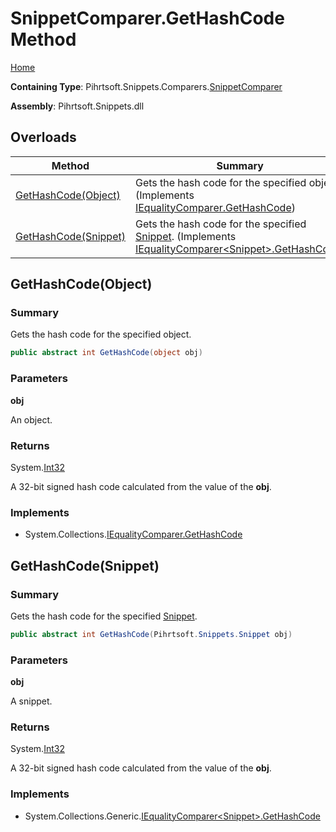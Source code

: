 # SnippetComparer\.GetHashCode Method

[Home](../../../../../README.md)

**Containing Type**: Pihrtsoft\.Snippets\.Comparers\.[SnippetComparer](../README.md)

**Assembly**: Pihrtsoft\.Snippets\.dll

## Overloads

| Method | Summary |
| ------ | ------- |
| [GetHashCode(Object)](#Pihrtsoft_Snippets_Comparers_SnippetComparer_GetHashCode_System_Object_) | Gets the hash code for the specified object\. \(Implements [IEqualityComparer.GetHashCode](https://docs.microsoft.com/en-us/dotnet/api/system.collections.iequalitycomparer.gethashcode)\) |
| [GetHashCode(Snippet)](#Pihrtsoft_Snippets_Comparers_SnippetComparer_GetHashCode_Pihrtsoft_Snippets_Snippet_) | Gets the hash code for the specified [Snippet](../../../Snippet/README.md)\. \(Implements [IEqualityComparer\<Snippet>.GetHashCode](https://docs.microsoft.com/en-us/dotnet/api/system.collections.generic.iequalitycomparer-1.gethashcode)\) |

## GetHashCode\(Object\) <a name="Pihrtsoft_Snippets_Comparers_SnippetComparer_GetHashCode_System_Object_"></a>

### Summary

Gets the hash code for the specified object\.

```csharp
public abstract int GetHashCode(object obj)
```

### Parameters

**obj**

An object\.

### Returns

System\.[Int32](https://docs.microsoft.com/en-us/dotnet/api/system.int32)

A 32\-bit signed hash code calculated from the value of the **obj**\.

### Implements

* System\.Collections\.[IEqualityComparer.GetHashCode](https://docs.microsoft.com/en-us/dotnet/api/system.collections.iequalitycomparer.gethashcode)

## GetHashCode\(Snippet\) <a name="Pihrtsoft_Snippets_Comparers_SnippetComparer_GetHashCode_Pihrtsoft_Snippets_Snippet_"></a>

### Summary

Gets the hash code for the specified [Snippet](../../../Snippet/README.md)\.

```csharp
public abstract int GetHashCode(Pihrtsoft.Snippets.Snippet obj)
```

### Parameters

**obj**

A snippet\.

### Returns

System\.[Int32](https://docs.microsoft.com/en-us/dotnet/api/system.int32)

A 32\-bit signed hash code calculated from the value of the **obj**\.

### Implements

* System\.Collections\.Generic\.[IEqualityComparer\<Snippet>.GetHashCode](https://docs.microsoft.com/en-us/dotnet/api/system.collections.generic.iequalitycomparer-1.gethashcode)
